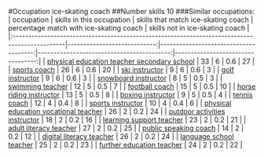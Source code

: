 #Occupation ice-skating coach
##Number skills 10
###Similar occupations:
| occupation                                                                                    |   skills in this occupation |   skills that match ice-skating coach |   percentage match with ice-skating coach |   skills not in ice-skating coach |
|:----------------------------------------------------------------------------------------------|----------------------------:|--------------------------------------:|------------------------------------------:|----------------------------------:|
| [physical education teacher secondary school](physical_education_teacher_secondary_school.md) |                          33 |                                     6 |                                       0.6 |                                27 |
| [sports coach](sports_coach.md)                                                               |                          26 |                                     6 |                                       0.6 |                                20 |
| [ski instructor](ski_instructor.md)                                                           |                           9 |                                     6 |                                       0.6 |                                 3 |
| [golf instructor](golf_instructor.md)                                                         |                           9 |                                     6 |                                       0.6 |                                 3 |
| [snowboard instructor](snowboard_instructor.md)                                               |                           8 |                                     5 |                                       0.5 |                                 3 |
| [swimming teacher](swimming_teacher.md)                                                       |                          12 |                                     5 |                                       0.5 |                                 7 |
| [football coach](football_coach.md)                                                           |                          15 |                                     5 |                                       0.5 |                                10 |
| [horse riding instructor](horse_riding_instructor.md)                                         |                          13 |                                     5 |                                       0.5 |                                 8 |
| [boxing instructor](boxing_instructor.md)                                                     |                           9 |                                     5 |                                       0.5 |                                 4 |
| [tennis coach](tennis_coach.md)                                                               |                          12 |                                     4 |                                       0.4 |                                 8 |
| [sports instructor](sports_instructor.md)                                                     |                          10 |                                     4 |                                       0.4 |                                 6 |
| [physical education vocational teacher](physical_education_vocational_teacher.md)             |                          26 |                                     2 |                                       0.2 |                                24 |
| [outdoor activities instructor](outdoor_activities_instructor.md)                             |                          18 |                                     2 |                                       0.2 |                                16 |
| [learning support teacher](learning_support_teacher.md)                                       |                          23 |                                     2 |                                       0.2 |                                21 |
| [adult literacy teacher](adult_literacy_teacher.md)                                           |                          27 |                                     2 |                                       0.2 |                                25 |
| [public speaking coach](public_speaking_coach.md)                                             |                          14 |                                     2 |                                       0.2 |                                12 |
| [digital literacy teacher](digital_literacy_teacher.md)                                       |                          26 |                                     2 |                                       0.2 |                                24 |
| [language school teacher](language_school_teacher.md)                                         |                          25 |                                     2 |                                       0.2 |                                23 |
| [further education teacher](further_education_teacher.md)                                     |                          24 |                                     2 |                                       0.2 |                                22 |
